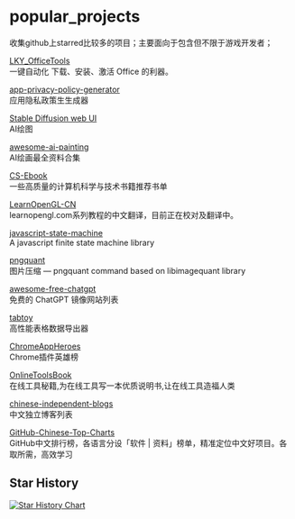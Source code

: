 # popular_projects
收集github上starred比较多的项目；主要面向于包含但不限于游戏开发者；

[LKY_OfficeTools](https://github.com/OdysseusYuan/LKY_OfficeTools)  
一键自动化 下载、安装、激活 Office 的利器。

[app-privacy-policy-generator](https://github.com/nisrulz/app-privacy-policy-generator)  
应用隐私政策生生成器

[Stable Diffusion web UI](https://github.com/AUTOMATIC1111/stable-diffusion-webui)  
AI绘图

[awesome-ai-painting](https://github.com/hua1995116/awesome-ai-painting)  
AI绘画最全资料合集

[CS-Ebook](https://github.com/lining808/CS-Ebook)  
一些高质量的计算机科学与技术书籍推荐书单

[LearnOpenGL-CN](https://github.com/LearnOpenGL-CN/LearnOpenGL-CN)  
learnopengl.com系列教程的中文翻译，目前正在校对及翻译中。


[javascript-state-machine](https://github.com/jakesgordon/javascript-state-machine)     
A javascript finite state machine library


[pngquant](https://github.com/kornelski/pngquant)  
图片压缩 — pngquant command based on libimagequant library


[awesome-free-chatgpt](https://github.com/LiLittleCat/awesome-free-chatgpt)  
免费的 ChatGPT 镜像网站列表

[tabtoy](https://github.com/davyxu/tabtoy)  
高性能表格数据导出器

[ChromeAppHeroes](https://github.com/zhaoolee/ChromeAppHeroes)  
Chrome插件英雄榜

[OnlineToolsBook](https://github.com/zhaoolee/OnlineToolsBook)  
在线工具秘籍,为在线工具写一本优质说明书,让在线工具造福人类


[chinese-independent-blogs](https://github.com/timqian/chinese-independent-blogs)  
中文独立博客列表

[GitHub-Chinese-Top-Charts](https://github.com/GrowingGit/GitHub-Chinese-Top-Charts)  
GitHub中文排行榜，各语言分设「软件 | 资料」榜单，精准定位中文好项目。各取所需，高效学习



## Star History

[![Star History Chart](https://api.star-history.com/svg?repos=BingzhaoChen/popular_projects&type=Date)](https://star-history.com/#BingzhaoChen/popular_projects&Date)
